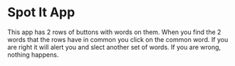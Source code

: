 # Spot It App
This app has 2 rows of buttons with words on them.  When you find the 2 words that the rows have in common you click on the common word.  If you are right it will alert you and slect another set of words.  If you are wrong, nothing happens.
